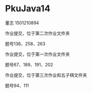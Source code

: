 # PkuJava14
  董志   1501210894

  作业提交，位于第二次作业文件夹

  题号136、258、263
  
  作业提交，位于第一次作业文件夹
  
  题号67、189、191、202

  作业提交，位于第三次作业和五子棋文件夹
  
  题号94、111
